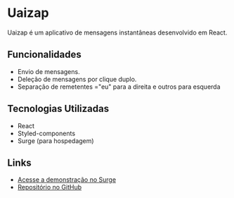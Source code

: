 # Uaizap

Uaizap é um aplicativo de mensagens instantâneas desenvolvido em React.

## Funcionalidades

- Envio de mensagens.
- Deleção de mensagens por clique duplo.
- Separação de remetentes ="eu" para a direita e outros para esquerda

## Tecnologias Utilizadas

- React
- Styled-components
- Surge (para hospedagem)


## Links

- [Acesse a demonstração no Surge](https://wacky-sweater.surge.sh)
- [Repositório no GitHub](https://github.com/SavioCarlos/Uaizap)
